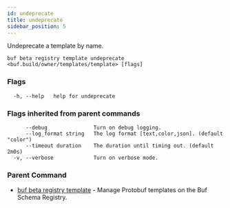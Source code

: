 ```yaml
---
id: undeprecate
title: undeprecate
sidebar_position: 5
---
```

Undeprecate a template by name.

```
buf beta registry template undeprecate <buf.build/owner/templates/template> [flags]
```

### Flags

```
  -h, --help   help for undeprecate
```

### Flags inherited from parent commands

```
      --debug               Turn on debug logging.
      --log_format string   The log format [text,color,json]. (default "color")
      --timeout duration    The duration until timing out. (default 2m0s)
  -v, --verbose             Turn on verbose mode.
```

### Parent Command

* [buf beta registry template](index)	 - Manage Protobuf templates on the Buf Schema Registry.
